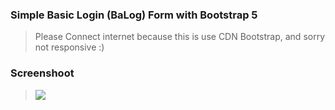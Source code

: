 ### Simple Basic Login (BaLog) Form with Bootstrap 5
> Please Connect internet because this is use CDN Bootstrap, and sorry not responsive :)

### Screenshoot
> ![](https://github.com/andikatuluspangestu/Basic_Login_Bootstrap5/blob/main/bs5_login_ss.png)
